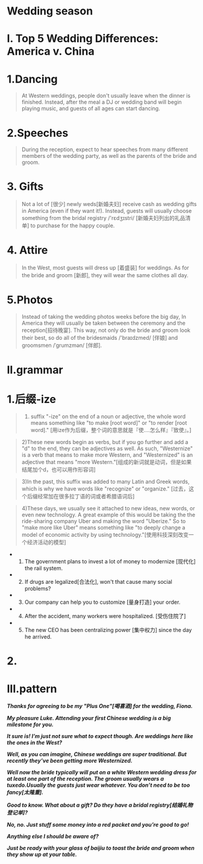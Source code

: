 # Wedding season
# I. Top 5 Wedding Differences: America v. China
# 1.Dancing
> At Western weddings, people don't usually leave when the dinner is finished. Instead, after the meal a DJ or wedding band will begin playing music, and guests of all ages can start dancing.

# 2.Speeches 
> During the reception, expect to hear speeches from many different members of the wedding party, as well as the parents of the bride and groom.

# 3. Gifts
> Not a lot of [很少] newly weds[新婚夫妇] receive cash as wedding gifts in America (even if they want it!). Instead, guests will usually choose something from the bridal registry /'rɛdʒɪstri/ [新婚夫妇列出的礼品清单] to purchase for the happy couple.

# 4. Attire
> In the West, most guests will dress up [着盛装] for weddings. As for the bride and groom [新郎], they will wear the same clothes all day.

# 5.Photos
> Instead of taking the wedding photos weeks before the big day, In America they will usually be taken between the ceremony and the reception[招待晚宴]. This way, not only do the bride and groom look their best, so do all of the bridesmaids /'braɪdzmed/ [伴娘] and groomsmen /ˈɡrumzmən/ [伴郎].

# II.grammar
# 1.后缀-ize
> 1) suffix "-ize" on the end of a noun or adjective, the whole word means something like "to make [root word]" or "to render [root word]." [用ize作为后缀，整个词的意思就是『使….怎么样』『致使』。]

> 2)These new words begin as verbs, but if you go further and add a "d" to the end, they can be adjectives as well. As such, "Westernize" is a verb that means to make more Western, and "Westernized" is an adjective that means "more Western."[组成的新词就是动词，但是如果结尾加个d，也可以用作形容词]

> 3)In the past, this suffix was added to many Latin and Greek words, which is why we have words like "recognize" or "organize." [过去，这个后缀经常加在很多拉丁语的词或者希腊语词后]

> 4)These days, we usually see it attached to new ideas, new words, or even new technology. A great example of this would be taking the the ride-sharing company Uber and making the word "Uberize." So to "make more like Uber" means something like "to deeply change a model of economic activity by using technology."[使用科技深刻改变一个经济活动的模型]

- 1. The government plans to invest a lot of money to modernize [现代化] the rail system.

- 2. If drugs are legalized[合法化], won't that cause many social problems? 

- 3. Our company can help you to customize [量身打造] your order. 

- 4. After the accident, many workers were hospitalized. [受伤住院了]

- 5. The new CEO has been centralizing power [集中权力] since the day he arrived.

# 2.



















# III.pattern
***Thanks for agreeing to be my "Plus One"[喝喜酒] for the wedding, Fiona.***

***My pleasure Luke. Attending your first Chinese wedding is a big milestone for you.***

***It sure is! I’m just not sure what to expect though. Are weddings here like the ones in the West?***

***Well, as you can imagine, Chinese weddings are super traditional. But recently they’ve been getting more Westernized.***

***Well now the bride typically will put on a white Western wedding dress for at least one part of the reception. The groom usually wears a tuxedo.Usually the guests just wear whatever. You don’t need to be too fancy[太隆重].***

***Good to know. What about a gift? Do they have a bridal registry[结婚礼物登记单]?***

***No, no. Just stuff some money into a red packet and you’re good to go!***

***Anything else I should be aware of?***

***Just be ready with your glass of baijiu to toast the bride and groom when they show up at your table.***









